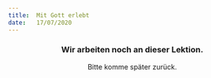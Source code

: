 ```yaml
---
title:  Mit Gott erlebt
date:   17/07/2020
---
```


### <center>Wir arbeiten noch an dieser Lektion.</center>
<center>Bitte komme später zurück.</center>